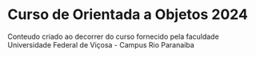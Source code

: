 # Curso de Orientada a Objetos 2024
 Conteudo criado ao decorrer do curso fornecido pela faculdade Universidade Federal de Viçosa - Campus Rio Paranaiba
 
